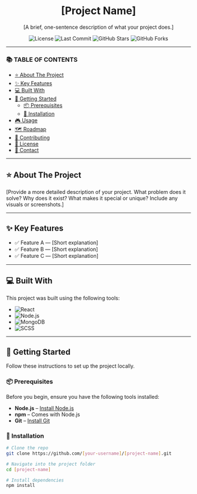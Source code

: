<p align="center">
  <!-- <img src="URL_TO_YOUR_LOGO" alt="Project Logo" width="120"> -->
</p>

<h1 align="center">
  [Project Name]
</h1>

<p align="center">
  [A brief, one-sentence description of what your project does.]
</p>

<p align="center">
  <img src="https://img.shields.io/github/license/[your-username]/[project-name]" alt="License">
  <img src="https://img.shields.io/github/last-commit/[your-username]/[project-name]" alt="Last Commit">
  <img src="https://img.shields.io/github/stars/[your-username]/[project-name]?style=social" alt="GitHub Stars">
  <img src="https://img.shields.io/github/forks/[your-username]/[project-name]?style=social" alt="GitHub Forks">
</p>

---

### 📚 TABLE OF CONTENTS

- [⭐ About The Project](#-about-the-project)
- [✨ Key Features](#-key-features)
- [💻 Built With](#-built-with)
- [🚀 Getting Started](#-getting-started)
  - [📦 Prerequisites](#-prerequisites)
  - [🔧 Installation](#-installation)
- [🎮 Usage](#-usage)
- [🗺️ Roadmap](#-roadmap)
- [🤝 Contributing](#-contributing)
- [📄 License](#-license)
- [📧 Contact](#-contact)

---

## ⭐ About The Project

[Provide a more detailed description of your project. What problem does it solve? Why does it exist? What makes it special or unique? Include any visuals or screenshots.]

<!--
<p align="center">
  <img src="URL_TO_YOUR_SCREENSHOT" alt="Screenshot" width="700">
</p>
-->

---

## ✨ Key Features

- ✅ Feature A — [Short explanation]
- ✅ Feature B — [Short explanation]
- ✅ Feature C — [Short explanation]

---

## 💻 Built With

This project was built using the following tools:

- ![React](https://img.shields.io/badge/React-20232A?style=flat&logo=react&logoColor=61DAFB)
- ![Node.js](https://img.shields.io/badge/Node.js-43853D?style=flat&logo=node-dot-js&logoColor=white)
- ![MongoDB](https://img.shields.io/badge/MongoDB-4EA94B?style=flat&logo=mongodb&logoColor=white)
- ![SCSS](https://img.shields.io/badge/SCSS-cc6699?style=flat&logo=sass&logoColor=white)

---

## 🚀 Getting Started

Follow these instructions to set up the project locally.

### 📦 Prerequisites

Before you begin, ensure you have the following tools installed:

- **Node.js** – [Install Node.js](https://nodejs.org/en/download/)
- **npm** – Comes with Node.js
- **Git** – [Install Git](https://git-scm.com/downloads)

### 🔧 Installation

```bash
# Clone the repo
git clone https://github.com/[your-username]/[project-name].git

# Navigate into the project folder
cd [project-name]

# Install dependencies
npm install
